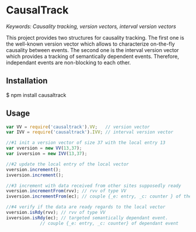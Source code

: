 # CausalTrack

<i>Keywords: Causality tracking, version vectors, interval version vectors </i>

This project provides two structures for causality tracking. The first one is
the well-known version vector which allows to characterize on-the-fly causality
between events. The second one is the interval version vector which provides a
tracking of semantically dependent events. Therefore, independant events are
non-blocking to each other.

## Installation

   $ npm install causaltrack

## Usage

```js
var VV = require('causaltrack').VV;   // version vector
var IVV = require('causaltrack').IVV; // interval version vector

//#1 init a version vector of size 37 with the local entry 13
var vversion = new VV(13,37);
var ivversion = new IVV(13,37);

//#2 update the local entry of the local vector
vversion.increment();
ivversion.increment();

//#3 increment with data received from other sites supposedly ready
vversion.incrementFrom(rvv); // rvv of type VV
ivversion.incrementFrom(ec); // couple {_e: entry, _c: counter } of the sender

//#4 verify if the data are ready regards to the local vector
vversion.isRdy(rvv); // rvv of type VV
ivversion.isRdy(ec); // targeted semantically dependant event.
		     // couple {_e: entry, _c: counter} of dependant event
```

